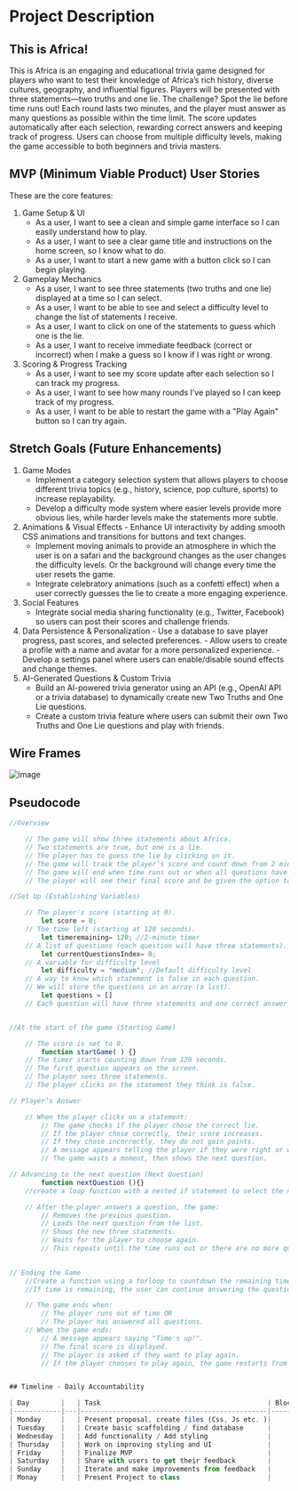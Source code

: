 # Project Description 

## This is Africa!
This is Africa is an engaging and educational trivia game designed for players who want to test their knowledge of Africa’s rich history, diverse cultures, geography, and influential figures. Players will be presented with three statements—two truths and one lie. The challenge? Spot the lie before time runs out! Each round lasts two minutes, and the player must answer as many questions as possible within the time limit. The score updates automatically after each selection, rewarding correct answers and keeping track of progress. Users can choose from multiple difficulty levels, making the game accessible to both beginners and trivia masters.


## MVP (Minimum Viable Product) User Stories 
These are the core features:
1.	Game Setup & UI
    - As a user, I want to see a clean and simple game interface so I can easily understand how to play.
    - As a user, I want to see a clear game title and instructions on the home screen, so I know what to do.
    - As a user, I want to start a new game with a button click so I can begin playing.
2.	Gameplay Mechanics
    - As a user, I want to see three statements (two truths and one lie) displayed at a time so I can select.
    - As a user, I want to be able to see and select a difficulty level to change the list of statements I receive. 
    - As a user, I want to click on one of the statements to guess which one is the lie.
    - As a user, I want to receive immediate feedback (correct or incorrect) when I make a guess so I know if I was right or wrong.
3.	Scoring & Progress Tracking
    - As a user, I want to see my score update after each selection so I can track my progress.
    - As a user, I want to see how many rounds I’ve played so I can keep track of my progress.
    - As a user, I want to be able to restart the game with a "Play Again" button so I can try again.


## Stretch Goals (Future Enhancements)

1.	Game Modes 
    - Implement a category selection system that allows players to choose different trivia topics (e.g., history, science, pop culture, sports) to increase replayability.
    - Develop a difficulty mode system where easier levels provide more obvious lies, while harder levels make the statements more subtle.
2.	Animations & Visual Effects
        - Enhance UI interactivity by adding smooth CSS animations and transitions for buttons and text changes.
    - Implement moving animals to provide an atmosphere in which the user is on a safari and the background changes as the user changes the difficulty levels. Or the background will change every time the user resets the game. 
    - Integrate celebratory animations (such as a confetti effect) when a user correctly guesses the lie to create a more engaging experience.
3.	Social Features
    - Integrate social media sharing functionality (e.g., Twitter, Facebook) so users can post their scores and challenge friends.
4.	 Data Persistence & Personalization
    - Use a database to save player progress, past scores, and selected preferences.
    - Allow users to create a profile with a name and avatar for a more personalized experience.
    - Develop a settings panel where users can enable/disable sound effects and change themes.
5.	AI-Generated Questions & Custom Trivia
    - Build an AI-powered trivia generator using an API (e.g., OpenAI API or a trivia database) to dynamically create new Two Truths and One Lie questions.
    - Create a custom trivia feature where users can submit their own Two Truths and One Lie questions and play with friends.
    


## Wire Frames


![image](https://i.postimg.cc/brLssfMH/temp-Image-FDl3-WO.avif)



## Pseudocode
```js
//Overview

    // The game will show three statements about Africa.
    // Two statements are true, but one is a lie.
    // The player has to guess the lie by clicking on it.
    // The game will track the player’s score and count down from 2 minutes.
    // The game will end when time runs out or when all questions have been answered.
    // The player will see their final score and be given the option to play again.

//Set Up (Establishing Variables)

    // The player's score (starting at 0).   
        let score = 0;
    // The time left (starting at 120 seconds).
        let timeremaining= 120; //2-minute timer
    // A list of questions (each question will have three statements).
        let currentQuestionsIndex= 0;
    // A variable for difficulty level
        let difficulty = "medium"; //Default difficulty level
    // A way to know which statement is false in each question.
    // We will store the questions in an array (a list).
        let questions = []
    // Each question will have three statements and one correct answer (the lie).


//At the start of the game (Starting Game)

    // The score is set to 0.
        function startGame( ) {}
    // The timer starts counting down from 120 seconds.
    // The first question appears on the screen.
    // The player sees three statements.
    // The player clicks on the statement they think is false.

// Player’s Answer

    // When the player clicks on a statement:
        // The game checks if the player chose the correct lie.
        // If the player chose correctly, their score increases.
        // If they chose incorrectly, they do not gain points.
        // A message appears telling the player if they were right or wrong.
        // The game waits a moment, then shows the next question.

// Advancing to the next question (Next Question)
        function nextQuestion (){}
    //create a loop function with a nested if statement to select the next question (ForLoop)

    // After the player answers a question, the game:
        // Removes the previous question.
        // Loads the next question from the list.
        // Shows the new three statements.
        // Waits for the player to choose again.
        // This repeats until the time runs out or there are no more questions.
   

// Ending the Game
    //Create a function using a forloop to countdown the remaining time
    //If time is remaining, the user can continue answering the questions  

    // The game ends when:
        // The player runs out of time OR
        // The player has answered all questions.
    // When the game ends:
        // A message appears saying "Time's up!".
        // The final score is displayed.
        // The player is asked if they want to play again.
        // If the player chooses to play again, the game restarts from the beginning.


## Timeline - Daily Accountability

| Day        |   | Task                                          | Blockers | Notes/ Thoughts |
|------------|---|-----------------------------------------------|----------|-----------------|
| Monday     |   | Present proposal, create files (Css, Js etc. )|          |                 |
| Tuesday    |   | Create basic scaffolding / find database      |          |                 |
| Wednesday  |   | Add functionality / Add styling               |          |                 |
| Thursday   |   | Work on improving styling and UI              |          |                 |
| Friday     |   | Finalize MVP                                  |          |                 |
| Saturday   |   | Share with users to get their feedback        |          |                 |
| Sunday     |   | Iterate and make improvements from feedback   |          |                 |
| Monay      |   | Present Project to class                      |          |                 |
